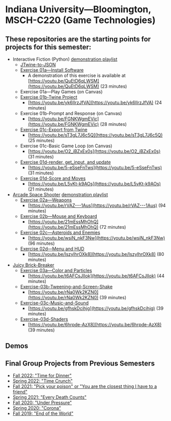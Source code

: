 # Indiana University—Bloomington, MSCH-C220 (Game Technologies)

## These repositories are the starting points for projects for this semester:
 - Interactive Fiction (Python) [demonstration playlist](https://www.youtube.com/playlist?list=PL3V-_hJz2cV8NdPyy3a3r3bCbloI0rwXH)
   - [JTwine-to-JSON](https://github.com/BL-MSCH-C220/JTwine-to-JSON)
   - [Exercise 01a—Install Software](https://github.com/BL-MSCH-C220/Exercise-01a-Install-Software)
     - A demonstration of this exercise is available at [https://youtu.be/QuEtD6qLWSM](https://youtu.be/QuEtD6qLWSM) (23 minutes)
   - Exercise 01a—Play Games (on Canvas)
   - [Exercise 01b-Twine Project](https://github.com/BL-MSCH-C220/Exercise-01b-Twine-Project)
     - [https://youtu.be/yk6IIrzJfVA](https://youtu.be/yk6IIrzJfVA) (24 minutes)
   - Exercise 01b-Prompt and Response (on Canvas)
     - [https://youtu.be/FGNKWgmEVic](https://youtu.be/FGNKWgmEVic) (28 minutes)
   - [Exercise 01c-Export from Twine](https://github.com/BL-MSCH-C220/Exercise-01c-Export-from-Twine)
     - [https://youtu.be/sT3gL7J6c5Q](https://youtu.be/sT3gL7J6c5Q) (25 minutes)
   - Exercise 01c-Basic Game Loop (on Canvas)
     - [https://youtu.be/O2_iBZxEx0s](https://youtu.be/O2_iBZxEx0s) (31 minutes)
   - [Exercise 01d-render, get_input, and update](https://github.com/BL-MSCH-C220/Exercise-01d-render-get_input-update)
     - [https://youtu.be/5-eSseFnTws](https://youtu.be/5-eSseFnTws) (31 minutes)
   - [Exercise 01d-Score and Moves](https://github.com/BL-MSCH-C220/Exercise-01d-Score-and-Moves)
     - [https://youtu.be/L5vKt-k9AOs](https://youtu.be/L5vKt-k9AOs) (21 minutes)
 - [Arcade Space Shooter](https://github.com/BL-MSCH-C220/02-Space-Shooter) [demonstration playlist](https://www.youtube.com/playlist?list=PL3V-_hJz2cV_i6MrJZMu6LCOUhO67WA6z)
   - [Exercise 02a—Weapons](https://github.com/BL-MSCH-C220/Exercise-02a-Weapons)
     - [https://youtu.be/rVAZ---1Aus](https://youtu.be/rVAZ---1Aus) (94 minutes)
   - [Exercise 02b—Mouse and Keyboard](https://github.com/BL-MSCH-C220/Exercise-02b-Mouse-and-Keyboard)
     - [https://youtu.be/21mEssMhOhQ](https://youtu.be/21mEssMhOhQ) (72 minutes)
   - [Exercise 02c—Asteroids and Enemies](https://github.com/BL-MSCH-C220/Exercise-02c-Asteroids-and-Enemies)
     - [https://youtu.be/wsiN_nkF3Nw](https://youtu.be/wsiN_nkF3Nw) (96 minutes)
   - [Exercise 02d—Menu and HUD](https://github.com/BL-MSCH-C220/Exercise-02d-Menu-and-HUD)
     - [https://youtu.be/IszylhrOXk8](https://youtu.be/IszylhrOXk8) (80 minutes)
 - [Juicy Brick-Breaker](https://github.com/BL-MSCH-C220/03-Juicy-Brick-Breaker)
   - [Exercise 03a—Color and Particles](https://github.com/BL-MSCH-C220/Exercise-03a-Color-and-Particles)
     - [https://youtu.be/t6AFCsJlIok](https://youtu.be/t6AFCsJlIok) (44 minutes)
   - [Exercise-03b-Tweening-and-Screen-Shake](https://github.com/BL-MSCH-C220/Exercise-03b-Tweening-and-Screen-Shake)
     - [https://youtu.be/rNa0Wk2KZN0](https://youtu.be/rNa0Wk2KZN0) (39 minutes)
   - [Exercise-03c-Music-and-Sound](https://github.com/BL-MSCH-C220/Exercise-03c-Music-and-Sound)
     - [https://youtu.be/gfhskDcihjg](https://youtu.be/gfhskDcihjg) (39 minutes)
   - [Exercise-03d-Shaders](https://github.com/BL-MSCH-C220/Exercise-03d-Shaders)
     - [https://youtu.be/6hrpde-AzX8](https://youtu.be/6hrpde-AzX8) (39 minutes)
 <!---
 - [2D Platformer](https://github.com/BL-MSCH-C220/04-2D-Platformer) 
   - [2D-Platformer-Character](https://github.com/BL-MSCH-C220/2D-Platformer-Character)
   - [Exercise-04a-State-Machine](https://github.com/BL-MSCH-C220/Exercise-04a-State-Machine)
     - []() ( minutes)
   - [Exercise-04b-Levels](https://github.com/BL-MSCH-C220/Exercise-04b-Levels)
     - []() ( minutes)
   - [Exercise-04c-Hide-and-Seek](https://github.com/BL-MSCH-C220/Exercise-04c-Hide-and-Seek)
     - []() ( minutes)
   - [Optional-Exercise-04d-Save-and-Load](https://github.com/BL-MSCH-C220/Optional-Exercise-04d-Save-and-Load)
     - []() ( minutes)
   - [Optional-Exercise-04d-Tilemap-Coins](https://github.com/BL-MSCH-C220/Optional-Exercise-04d-Tilemap-Coins)
     - []() ( minutes)
   - [Optional-Exercise-04d-Enemies](https://github.com/BL-MSCH-C220/Optional-Exercise-04d-Enemies)
     - []() ( minutes)
 - [3D FPS](https://github.com/BL-MSCH-C220/05-3D-FPS)
   - [Project 05 Demo](https://github.com/BL-MSCH-C220/Project-05-Demo)
   - [Exercise-05a-FPS](https://github.com/BL-MSCH-C220/Exercise-05a-FPS)
     - []() ( minutes)
   - [Exercise-05b-Procedural-Generation](https://github.com/BL-MSCH-C220/Exercise-05b-Procedural-Generation)
     - []() ( minutes)
   - [Exercise-05c-Materials](https://github.com/BL-MSCH-C220/Exercise-05c-Materials)
     - []() ( minutes)
   - [Exercise-05c-Lighting](https://github.com/BL-MSCH-C220/Exercise-05c-Lighting)
     - []() ( minutes)
   - [Exercise-05d-Networked-Game](https://github.com/BL-MSCH-C220/Exercise-05d-Networked-Game)
     - []() ( minutes)
 - [3D RPG](https://github.com/BL-MSCH-C220/06-3D-RPG)
   - [3D-Character](https://github.com/BL-MSCH-C220/3D-Character)
   - [Exercise-06a-Create-a-Model](https://github.com/BL-MSCH-C220/Exercise-06a-Create-a-Model)
     - []() ( minutes)
   - [Exercise-06b-Animation](https://github.com/BL-MSCH-C220/Exercise-06b-Animation)
     - []() ( minutes)
   - [Exercise-06b-Handheld-Weapon](https://github.com/BL-MSCH-C220/Exercise-06b-Handheld-Weapon)
     - []() ( minutes)
   - [Exercise-06c-Dialogue](https://github.com/BL-MSCH-C220/Exercise-06c-Dialogue)
     - []() ( minutes)
   - [Exercise-06d-Unit-Testing](https://github.com/BL-MSCH-C220/Exercise-06d-Unit-Testing)
     - []() ( minutes)
   - [Exercise-06d-3D-Particles](https://github.com/BL-MSCH-C220/Exercise-06d-3D-Particles)
     - []() ( minutes)
 --->
 ## Demos
 <!---
   - [Star Control Demo](https://github.com/BL-MSCH-C220/Demo-Star-Control)
   - [Juicy Brick Breaker Demo](https://github.com/BL-MSCH-C220/Demo-Juicy-Breakout)
   - [Mario Demo](https://github.com/BL-MSCH-C220/Demo-Mario)
   - [Doom Demo](https://github.com/BL-MSCH-C220/Demo-Doom)
   - [Day-Night 3D Demo](https://github.com/BL-MSCH-C220/Demo-Day-Night-3D)
   - [Inventory Demo](https://github.com/BL-MSCH-C220/Demo-Inventory)
   - [Godot Shader Demo](https://github.com/BL-MSCH-C220/Demo-Shaders)
   - [Procedural Generation Demos](https://github.com/BL-MSCH-C220/Demo-Procedural-Generation)
 --->
 ## Final Group Projects from Previous Semesters
 - [Fall 2022: "Time for Dinner"](https://github.com/BL-MSCH-C220/Final-Projects-F22)
 - [Spring 2022: "Time Crunch"](https://github.com/BL-MSCH-C220/Final-Projects-S22)
 - [Fall 2021: "Pick your poison" or "You are the closest thing I have to a friend"](https://github.com/BL-MSCH-C220/Final-Projects-F21)
 - [Spring 2021: "Every Death Counts"](https://github.com/BL-MSCH-C220/Final-Projects-S21)
 - [Fall 2020: "Under Pressure"](https://github.com/BL-MSCH-C220/Final-Projects-F20)
 - [Spring 2020: "Corona"](https://github.com/BL-MSCH-C220/Final-Projects-S20)
 - [Fall 2019: "End of the World"](https://github.com/BL-MSCH-C220/Final-Projects-F19)
